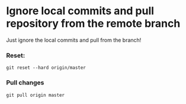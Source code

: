 # Ignore local commits and pull repository from the remote branch

Just ignore the local commits and pull from the branch!

### Reset:
```
git reset --hard origin/master
```

### Pull changes
```
git pull origin master
```
